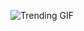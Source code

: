 
<!-- GIF_SECTION -->
![Trending GIF](https://media2.giphy.com/media/v1.Y2lkPThiYjIxNzcyeW8yMXNuNzdzaXBveGdqcmR2d2N3d203OXY2cWFvcW5zeTNzMzkzMSZlcD12MV9naWZzX3NlYXJjaCZjdD1n/pqMSyHmekA1Qe7Utp7/giphy.gif)
<!-- END_GIF_SECTION -->
